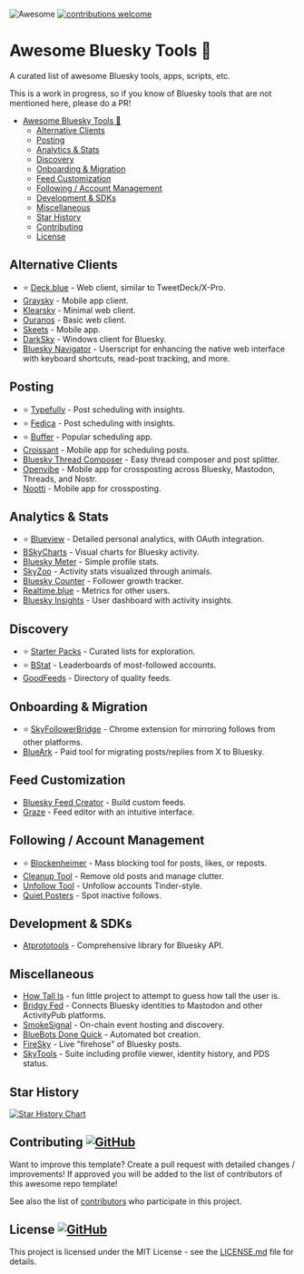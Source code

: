 ![Awesome](https://cdn.rawgit.com/sindresorhus/awesome/d7305f38d29fed78fa85652e3a63e154dd8e8829/media/badge.svg) [![contributions welcome](https://img.shields.io/badge/contributions-welcome-brightgreen.svg?style=flat)](https://github.com/romantseg/awesome-bluesky-tools/issues) 
<!-- <img src="https://img.shields.io/badge/stars-150+-blue.svg"/>&nbsp;<img src="https://img.shields.io/badge/fork-25%2B-blue.svg"/> -->


<!-- Head -->
# Awesome Bluesky Tools 🦋
A curated list of awesome Bluesky tools, apps, scripts, etc.

This is a work in progress, so if you know of Bluesky tools that are not mentioned here, please do a PR!

- [Awesome Bluesky Tools 🦋](#awesome-bluesky-tools-)
  - [Alternative Clients](#alternative-clients)
  - [Posting](#posting)
  - [Analytics \& Stats](#analytics--stats)
  - [Discovery](#discovery)
  - [Onboarding \& Migration](#onboarding--migration)
  - [Feed Customization](#feed-customization)
  - [Following / Account Management](#following--account-management)
  - [Development \& SDKs](#development--sdks)
  - [Miscellaneous](#miscellaneous)
  - [Star History](#star-history)
  - [Contributing   ](#contributing---)
  - [License   ](#license---)

  
## Alternative Clients
- ⭐️ [Deck.blue](https://deck.blue/) - Web client, similar to TweetDeck/X-Pro.
- [Graysky](https://graysky.app/) - Mobile app client.
- [Klearsky](https://klearsky.pages.dev/) - Minimal web client.
- [Ouranos](https://useouranos.app/) - Basic web client.
- [Skeets](https://www.skeetsapp.com/) - Mobile app.
- [DarkSky](https://apps.microsoft.com/detail/9np22dtfscts?hl=en-us&gl=US) - Windows client for Bluesky.
- [Bluesky Navigator](https://github.com/tonycpsu/bluesky-navigator) - Userscript for enhancing the native web interface with keyboard shortcuts, read-post tracking, and more.

## Posting
- ⭐️ [Typefully](https://typefully.com/blog/what-is-bluesky) - Post scheduling with insights.
- ⭐️ [Fedica](https://fedica.com) - Post scheduling with insights.
- ⭐️ [Buffer](https://buffer.com/bluesky) - Popular scheduling app.
- [Croissant](https://croissantapp.com/) - Mobile app for scheduling posts.
- [Bluesky Thread Composer](https://bluesky-thread-composer.pages.dev/) - Easy thread composer and post splitter.
- [Openvibe](https://openvibe.social/) - Mobile app for crossposting across Bluesky, Mastodon, Threads, and Nostr.
- [Nootti](https://nootti.com/) - Mobile app for crossposting.

## Analytics & Stats
- ⭐️ [Blueview](https://blueview.app/) - Detailed personal analytics, with OAuth integration.
- [BSkyCharts](https://bskycharts.edavis.dev/) - Visual charts for Bluesky activity.
- [Bluesky Meter](https://blueskymeter.com/) - Simple profile stats.
- [SkyZoo](https://skyzoo.blue/stats) - Activity stats visualized through animals.
- [Bluesky Counter](https://blueskycounter.com/marckohlbrugge.com?via=blueskydirectory) - Follower growth tracker.
- [Realtime.blue](https://realtime.blue/) - Metrics for other users.
- [Bluesky Insights](https://bluesky-insights.dwagentai.com/) - User dashboard with activity insights.

## Discovery
- ⭐️ [Starter Packs](https://www.starterpacks.net/) - Curated lists for exploration.
- ⭐️ [BStat](https://bstat.app/) - Leaderboards of most-followed accounts.
- [GoodFeeds](https://goodfeeds.co/all) - Directory of quality feeds.

## Onboarding & Migration
- ⭐️ [SkyFollowerBridge](https://chromewebstore.google.com/detail/sky-follower-bridge/behhbpbpmailcnfbjagknjngnfdojpko) - Chrome extension for mirroring follows from other platforms.
- [BlueArk](https://blueark.app/) - Paid tool for migrating posts/replies from X to Bluesky.

## Feed Customization
- [Bluesky Feed Creator](https://blueskyfeedcreator.com/) - Build custom feeds.
- [Graze](https://www.graze.social/create) - Feed editor with an intuitive interface.

## Following / Account Management
- ⭐️ [Blockenheimer](https://blockenheimer.click/) - Mass blocking tool for posts, likes, or reposts.
- [Cleanup Tool](https://bsky.jazco.dev/cleanup) - Remove old posts and manage clutter.
- [Unfollow Tool](https://b.cam.fyi/unfollow) - Unfollow accounts Tinder-style.
- [Quiet Posters](https://mary-ext.codeberg.page/bluesky-quiet-posters/) - Spot inactive follows.

## Development & SDKs
- [Atprototools](https://github.com/ianklatzco/atprototools) - Comprehensive library for Bluesky API.

## Miscellaneous
- [How Tall Is](https://howtall.is/jbrooks.uk) - fun little project to attempt to guess how tall the user is.
- [Bridgy Fed](https://fed.brid.gy/) - Connects Bluesky identities to Mastodon and other ActivityPub platforms.
- [SmokeSignal](https://smokesignal.events/) - On-chain event hosting and discovery.
- [BlueBots Done Quick](https://bluebotsdonequick.com/) - Automated bot creation.
- [FireSky](https://firesky.tv/) - Live "firehose" of Bluesky posts.
- [SkyTools](https://sky.tools) - Suite including profile viewer, identity history, and PDS status.

## Star History

[![Star History Chart](https://api.star-history.com/svg?repos=romantseg/awesome-bluesky-tools&type=Date)](https://star-history.com/#hridaydutta123/awesome-twitter-tools&Date)


## Contributing <a href="https://github.com/romantseg/awesome-bluesky-tools/graphs/contributors"> ![GitHub](https://img.shields.io/github/contributors/romantseg/awesome-bluesky-tools) </a>

Want to improve this template? Create a pull request with detailed changes / improvements! If approved you will be added to the list of contributors of this awesome repo template!

See also the list of
[contributors](https://github.com/romantseg/awesome-bluesky-tools/graphs/contributors) who
participate in this project.

## License <a href="LICENSE"> ![GitHub](https://img.shields.io/github/license/romantseg/awesome-bluesky-tools) </a>

This project is licensed under the MIT License - see the
[LICENSE.md](https://github.com/romantseg/awesome-bluesky-tools/blob/main/LICENSE) file for
details.




